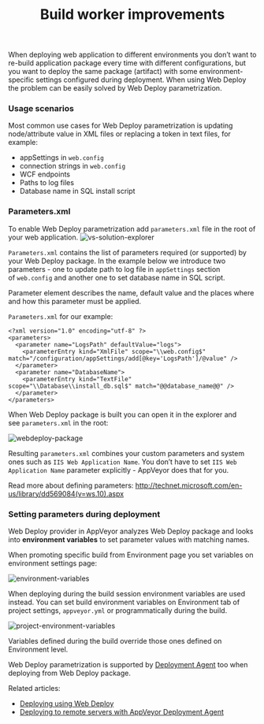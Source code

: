 ﻿---
layout: post
title: Build worker improvements
---

When deploying web application to different environments you don’t want to re-build application package every time with different configurations, but you want to deploy the same package (artifact) with some environment-specific settings configured during deployment. When using Web Deploy the problem can be easily solved by Web Deploy parametrization.
<h3>Usage scenarios</h3>
Most common use cases for Web Deploy parametrization is updating node/attribute value in XML files or replacing a token in text files, for example:
<ul>
    <li>appSettings in <code>web.config</code></li>
    <li>connection strings in <code>web.config</code></li>
    <li>WCF endpoints</li>
    <li>Paths to log files</li>
    <li>Database name in SQL install script</li>
</ul>
<h3>Parameters.xml</h3>
To enable Web Deploy parametrization add <code>parameters.xml</code> file in the root of your web application.

<img src="/site/_posts/images/web-deploy-params/vs-solution-explorer.png" alt="vs-solution-explorer">

<code>Parameters.xml</code> contains the list of parameters required (or supported) by your Web Deploy package. In the example below we introduce two parameters - one to update path to log file in <code>appSettings</code> section of <code>web.config</code> and another one to set database name in SQL script.

Parameter element describes the name, default value and the places where and how this parameter must be applied.

<code>Parameters.xml</code> for our example:
<pre><code>&lt;?xml version="1.0" encoding="utf-8" ?&gt;
&lt;parameters&gt;
  &lt;parameter name="LogsPath" defaultValue="logs"&gt;
    &lt;parameterEntry kind="XmlFile" scope="\\web.config$" match="/configuration/appSettings/add[@key='LogsPath']/@value" /&gt;
  &lt;/parameter&gt;
  &lt;parameter name="DatabaseName"&gt;
    &lt;parameterEntry kind="TextFile" scope="\\Database\\install_db.sql$" match="@@database_name@@" /&gt;
  &lt;/parameter&gt;
&lt;/parameters&gt;
</code></pre>
When Web Deploy package is built you can open it in the explorer and see <code>parameters.xml</code> in the root:

<img src="/site/_posts/images/web-deploy-params/webdeploy-package.png" alt="webdeploy-package">

Resulting <code>parameters.xml</code> combines your custom parameters and system ones such as <code>IIS Web Application Name</code>. You don’t have to set <code>IIS Web Application Name</code> parameter explicitly - AppVeyor does that for you.

Read more about defining parameters: <a href="http://technet.microsoft.com/en-us/library/dd569084(v=ws.10).aspx">http://technet.microsoft.com/en-us/library/dd569084(v=ws.10).aspx</a>
<h3>Setting parameters during deployment</h3>
Web Deploy provider in AppVeyor analyzes Web Deploy package and looks into <strong>environment variables</strong> to set parameter values with matching names.

When promoting specific build from Environment page you set variables on environment settings page:

<img src="/site/_posts/images/web-deploy-params/environment-variables.png" alt="environment-variables">

When deploying during the build session environment variables are used instead. You can set build environment variables on Environment tab of project settings, <code>appveyor.yml</code> or programmatically during the build.

<img src="/site/_posts/images/web-deploy-params/project-environment-variables.png" alt="project-environment-variables">

Variables defined during the build override those ones defined on Environment level.

Web Deploy parametrization is supported by <a href="http://www.appveyor.com/docs/deployment/agent">Deployment Agent</a> too when deploying from Web Deploy package.

Related articles:
<ul>
    <li><a href="http://www.appveyor.com/docs/deployment/web-deploy">Deploying using Web Deploy</a></li>
    <li><a href="http://www.appveyor.com/docs/deployment/agent">Deploying to remote servers with AppVeyor Deployment Agent</a></li>
</ul>
